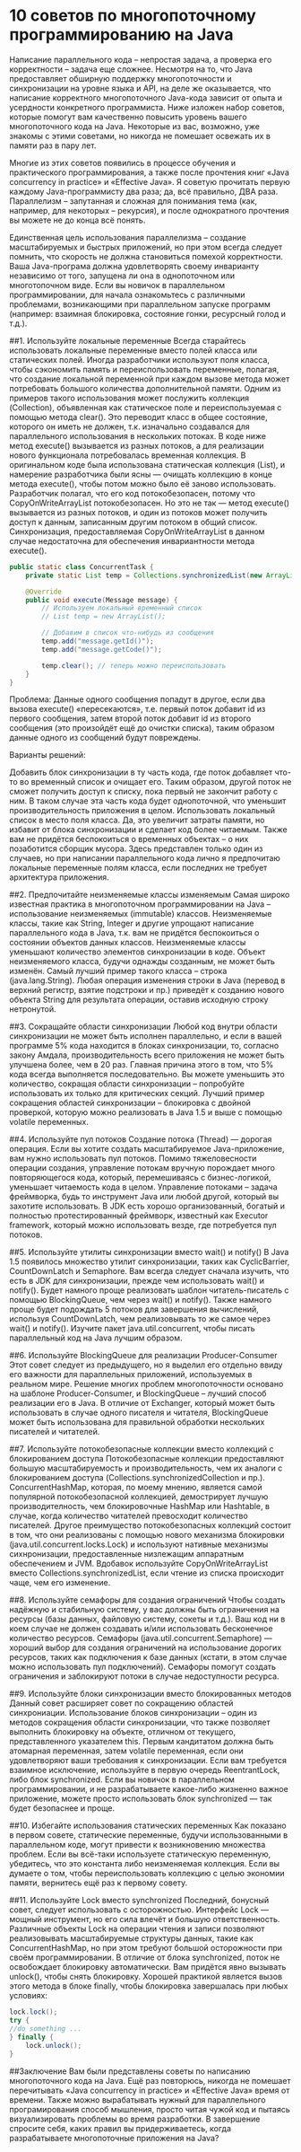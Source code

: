 # 10 советов по многопоточному программированию на Java 

Написание параллельного кода – непростая задача, а проверка его корректности – задача еще сложнее. Несмотря на то, что Java предоставляет обширную поддержку многопоточности и синхронизации на уровне языка и API, на деле же оказывается, что написание корректного многопоточного Java-кода зависит от опыта и усердности конкретного программиста. Ниже изложен набор советов, которые помогут вам качественно повысить уровень вашего многопоточного кода на Java. Некоторые из вас, возможно, уже знакомы с этими советами, но никогда не помешает освежать их в памяти раз в пару лет.


Многие из этих советов появились в процессе обучения и практического программирования, а также после прочтения книг «Java concurrency in practice» и «Effective Java». Я советую прочитать первую каждому Java-программисту два раза; да, всё правильно, ДВА раза. Параллелизм – запутанная и сложная для понимания тема (как, например, для некоторых – рекурсия), и после однократного прочтения вы можете не до конца всё понять.

Единственная цель использования параллелизма – создание масштабируемых и быстрых приложений, но при этом всегда следует помнить, что скорость не должна становиться помехой корректности. Ваша Java-програма должна удовлетворять своему инварианту независимо от того, запущена ли она в однопоточном или многотопочном виде. Если вы новичок в параллельном программировании, для начала ознакомьтесь с различными проблемами, возникающими при параллельном запуске программ (например: взаимная блокировка, состояние гонки, ресурсный голод и т.д.).

##1. Используйте локальные переменные
Всегда старайтесь использовать локальные переменные вместо полей класса или статических полей. Иногда разработчики используют поля класса, чтобы сэкономить память и переиспользовать переменные, полагая, что создание локальной переменной при каждом вызове метода может потребовать большого количества дополнительной памяти. Одним из примеров такого использования может послужить коллекция (Collection), объявленная как статическое поле и переиспользуемая с помощью метода clear(). Это переводит класс в общее состояние, которого он иметь не должен, т.к. изначально создавался для параллельного использования в нескольких потоках. В коде ниже метод execute() вызывается из разных потоков, а для реализации нового функционала потребовалась временная коллекция. В оригинальном коде была использована статическая коллекция (List), и намерение разработчика были ясны — очищать коллекцию в конце метода execute(), чтобы потом можно было её заново использовать. Разработчик полагал, что его код потокобезопасен, потому что CopyOnWriteArrayList потокобезопасен. Но это не так — метод execute() вызывается из разных потоков, и один из потоков может получить доступ к данным, записанным другим потоком в общий список. Синхронизация, предоставляемая CopyOnWriteArrayList в данном случае недостаточна для обеспечения инвариантности метода execute().

```java
public static class ConcurrentTask {
    private static List temp = Collections.synchronizedList(new ArrayList());

    @Override
    public void execute(Message message) {
        // Используем локальный временный список
        // List temp = new ArrayList();

        // Добавим в список что-нибудь из сообщения
        temp.add("message.getId()");
        temp.add("message.getCode()");

        temp.clear(); // теперь можно переиспользовать
    }
}
```
Проблема: Данные одного сообщения попадут в другое, если два вызова execute() «пересекаются», т.е. первый поток добавит id из первого сообщения, затем второй поток добавит id из второго сообщения (это произойдёт ещё до очистки списка), таким образом данные одного из сообщений будут повреждены.

Варианты решений:

Добавить блок синхронизации в ту часть кода, где поток добавляет что-то во временный список и очищает его. Таким образом, другой поток не сможет получить доступ к списку, пока первый не закончит работу с ним. В таком случае эта часть кода будет однопоточной, что уменьшит производительность приложения в целом.
Использовать локальный список в место поля класса. Да, это увеличит затраты памяти, но избавит от блока синхронизации и сделает код более читаемым. Также вам не придётся беспокоиться о временных объектах – о них позаботится сборщик мусора.
Здесь представлен только один из случаев, но при написании параллельного кода лично я предпочитаю локальные переменные полям класса, если последних не требует архитектура приложения.

##2. Предпочитайте неизменяемые классы изменяемым
Самая широко известная практика в многопоточном программировании на Java – использование неизменяемых (immutable) классов. Неизменяемые классы, такие как String, Integer и другие упрощают написание параллельного кода в Java, т.к. вам не придётся беспокоиться о состоянии объектов данных классов. Неизменяемые классы уменьшают количество элементов синхронизации в коде. Объект неизменяемого класса, будучи однажды созданным, не может быть изменён. Самый лучший пример такого класса – строка (java.lang.String). Любая операция изменения строки в Java (перевод в верхний регистр, взятие подстроки и пр.) приведёт к созданию нового объекта String для результата операции, оставив исходную строку нетронутой.

##3. Сокращайте области синхронизации
Любой код внутри области синхронизации не может быть исполнен параллельно, и если в вашей программе 5% кода находится в блоках синхронизации, то, согласно закону Амдала, производительность всего приложения не может быть улучшена более, чем в 20 раз. Главная причина этого в том, что 5% кода всегда выполняется последовательно. Вы можете уменьшить это количество, сокращая области синхронизации – попробуйте использовать их только для критических секций. Лучший пример сокращения областей синхронизации – блокировка с двойной проверкой, которую можно реализовать в Java 1.5 и выше с помощью volatile переменных.

##4. Используйте пул потоков
Создание потока (Thread) — дорогая операция. Если вы хотите создать масштабируемое Java-приложение, вам нужно использовать пул потоков. Помимо тяжеловесности операции создания, управление потокам вручную порождает много повторяющегося кода, который, перемешиваясь с бизнес-логикой, уменьшает читаемость кода в целом. Управление потоками – задача фреймворка, будь то инструмент Java или любой другой, который вы захотите использовать. В JDK есть хорошо организованный, богатый и полностью протестированный фреймворк, известный как Executor framework, который можно использовать везде, где потребуется пул потоков.

##5. Используйте утилиты синхронизации вместо wait() и notify()
В Java 1.5 появилось множество утилит синхронизации, таких как CyclicBarrier, CountDownLatch и Semaphore. Вам всегда следует сначала изучить, что есть в JDK для синхронизации, прежде чем использовать wait() и notify(). Будет намного проще реализовать шаблон читатель-писатель с помощью BlockingQueue, чем через wait() и notify(). Также намного проще будет подождать 5 потоков для завершения вычислений, используя CountDownLatch, чем реализовывать то же самое через wait() и notify(). Изучите пакет java.util.concurrent, чтобы писать параллельный код на Java лучшим образом.

##6. Используйте BlockingQueue для реализации Producer-Consumer
Этот совет следует из предыдущего, но я выделил его отдельно ввиду его важности для параллельных приложений, используемых в реальном мире. Решение многих проблем многопоточности основано на шаблоне Producer-Consumer, и BlockingQueue – лучший способ реализации его в Java. В отличие от Exchanger, который может быть использовать в случае одного писателя и читателя, BlockingQueue может быть использована для правильной обработки нескольких писателей и читателей.

##7. Используйте потокобезопасные коллекции вместо коллекций с блокированием доступа
Потокобезопасные коллекции предоставляют большую масштабируемость и производительность, чем их аналоги с блокированием доступа (Collections.synchronizedCollection и пр.). СoncurrentHashMap, которая, по моему мнению, является самой популярной потокобезопасной коллекцией, демострирует лучшую производителность, чем блокировочные HashMap или Hashtable, в случае, когда количество читателей превосходит количество писателей. Другое преимущество потокобезопасных коллекций состоит в том, что они реализованы с помощью нового механизма блокировки (java.util.concurrent.locks.Lock) и используют нативные механизмы сихнронизации, предоставленные низлежащим аппаратным обеспечением и JVM. Вдобавок используйте CopyOnWriteArrayList вместо Collections.synchronizedList, если чтение из списка происходит чаще, чем его изменение.

##8. Используйте семафоры для создания ограничений
Чтобы создать надёжную и стабильную систему, у вас должны быть ограничения на ресурсы (базы данных, файловую систему, сокеты и т.д.). Ваш код ни в коем случае не должен создавать и/или использовать бесконечное количество ресурсов. Семафоры (java.util.concurrent.Semaphore) — хороший выбор для создания ограничений на использование дорогих ресурсов, таких как подключения к базе данных (кстати, в этом случае можно использовать пул подключений). Семафоры помогут создать ограничения и заблокируют потоки в случае недоступности ресурса.

##9. Используйте блоки синхронизации вместо блокированных методов
Данный совет расширяет совет по сокращению областей синхрониации. Использование блоков синхронизации – один из методов сокращения области синхронизации, что также позволяет выполнить блокировку на объекте, отличном от текущего, представленного указателем this. Первым кандитатом должна быть атомарная переменная, затем volatile переменная, если они удовлетворяют ваши требования к синхронизации. Если вам требуется взаимное исключение, используйте в первую очередь ReentrantLock, либо блок synchronized. Если вы новичок в параллельном программировании, и не разрабатываете какое-либо жизненно важное приложение, можете просто использовать блок synchronized — так будет безопаснее и проще.

##10. Избегайте использования статических переменных
Как показано в первом совете, статические переменные, будучи использованными в параллельном коде, могут привести к возникновению множества проблем. Если вы всё-таки используете статическую переменную, убедитесь, что это константа либо неизменяемая коллекция. Если вы думаете о том, чтобы переиспользовать коллекцию с целью экономии памяти, вернитесь ещё раз к первому совету.

##11. Используйте Lock вместо synchronized
Последний, бонусный совет, следует использовать с осторожностью. Интерфейс Lock — мощный инструмент, но его сила влечёт и большую ответственность. Различные объекты Lock на операции чтения и записи позволяют реализовывать масштабируемые структуры данных, такие как ConcurrentHashMap, но при этом требуют большой осторожности при своём программировании. В отличие от блока synchronized, поток не освобождает блокировку автоматически. Вам придётся явно вызывать unlock(), чтобы снять блокировку. Хорошей практикой является вызов этого метода в блоке finally, чтобы блокировка завершалась при любых условиях:


```java
lock.lock(); 
try { 
//do something ...
} finally {
    lock.unlock();
}
```


##Заключение
Вам были представлены советы по написанию многопоточного кода на Java. Ещё раз повторюсь, никогда не помешает перечитывать «Java concurrency in practice» и «Effective Java» время от времени. Также можно вырабатывать нужный для параллельного програмирования способ мышления, просто читая чужой код и пытаясь визуализировать проблемы во время разработки. В завершение спросите себя, каких правил вы придерживаетесь, когда разрабатываете многопоточные приложения на Java?